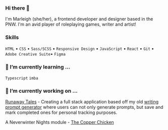 ### Hi there 👋

I'm Marleigh (she/her), a frontend developer and designer based in the PNW. I'm an avid player of roleplaying games, writer and artist!

### Skills

`HTML` • `CSS` • `Sass/SCSS` • `Responsive Design` • `JavaScript` • `React` • `Git` • `Adobe Creative Suite`• `Figma`

### 🌱 I’m currently learning ...

`Typescript` `imba`

### 🔭 I’m currently working on ...

[Runaway Tales](http://github.com/kittywizard/runaway-tales) - Creating a full stack application based off my old [writing prompt generator](http://runaway-tales.netlify.app) where users can not only generate prompts, but save and mark completed ones for personal tracking purposes.

A Neverwinter Nights module - [The Copper Chicken](https://github.com/kittywizard/nwn-scripting)


<!--
**kittywizard/kittywizard** is a ✨ _special_ ✨ repository because its `README.md` (this file) appears on your GitHub profile.

Here are some ideas to get you started:

- 🔭 I’m currently working on ...
- 🌱 I’m currently learning ...
- 👯 I’m looking to collaborate on ...
- 🤔 I’m looking for help with ...
- 💬 Ask me about ...
- 📫 How to reach me: ...
- 😄 Pronouns: ...
- ⚡ Fun fact: ...
-->

